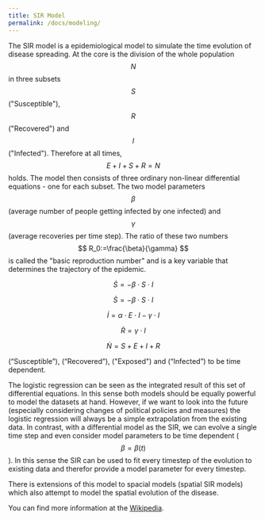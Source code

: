 ```yaml
---
title: SIR Model
permalink: /docs/modeling/
---
```


The SIR model is a epidemiological model to simulate the time evolution of disease spreading.
At the core is the division of the whole population $$ N $$ in three subsets $$ S $$ ("Susceptible"), $$ R $$ ("Recovered") and $$ I $$ ("Infected").
Therefore at all times, $$ E+ I + S + R = N $$ holds.
The model then consists of three ordinary non-linear differential equations - one for each subset.
The two model parameters $$ \beta $$ (average number of people getting infected by one infected) and $$ \gamma $$ (average recoveries per time step).
The ratio of these two numbers $$ R_0:=\frac{\beta}{\gamma} $$ is called the "basic reproduction number" and is a key variable that determines the trajectory of the epidemic.

$$
\dot{S} = - \beta \cdot S \cdot I
$$

$$
\dot{S} = - \beta \cdot S \cdot I
$$

$$
\dot{I} = \alpha \cdot E \cdot I - \gamma \cdot I
$$

$$
\dot{R} = \gamma \cdot I
$$

$$
\dot{N} = S + E + I + R
$$

(“Susceptible”), (“Recovered”), ("Exposed") and (“Infected”) to be time dependent.


The logistic regression can be seen as the integrated result of this set of differential equations.
In this sense both models should be equally powerful to model the datasets at hand.
However, if we want to look into the future (especially considering changes of political policies and measures) the logistic regression will always be a simple extrapolation from the existing data.
In contrast, with a differential model as the SIR, we can evolve a single time step and even consider model parameters to be time dependent ( $$ \beta = \beta(t) $$ ).
In this sense the SIR can be used to fit every timestep of the evolution to existing data and therefor provide a model parameter for every timestep.

There is extensions of this model to spacial models (spatial SIR models) which also attempt to model the spatial evolution of the disease.

You can find more information at the [Wikipedia](https://en.wikipedia.org/wiki/Compartmental_models_in_epidemiology).
